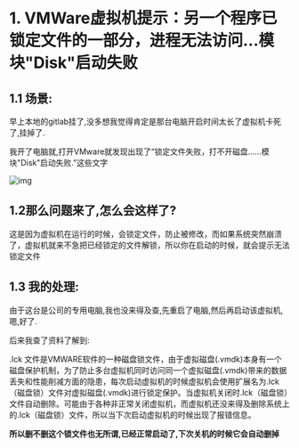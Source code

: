 # 1. VMWare虚拟机提示：另一个程序已锁定文件的一部分，进程无法访问...模块"Disk"启动失败

## 1.1 场景:

早上本地的gitlab挂了,没多想我觉得肯定是那台电脑开启时间太长了虚拟机卡死了,挂掉了.

我开了电脑就,打开VMware就发现出现了“锁定文件失败，打不开磁盘......模块"Disk"启动失败.”这些文字

![img](E:\学习笔记\mylearnnote\虚拟机\VMware\image\1537487-20200610121021710-893093496.png)

## 1.2那么问题来了,怎么会这样了?

这是因为虚拟机在运行的时候，会锁定文件，防止被修改，而如果系统突然崩溃了，虚拟机就来不急把已经锁定的文件解锁，所以你在启动的时候，就会提示无法锁定文件

## 1.3 我的处理:

由于这台是公司的专用电脑,我也没来得及查,先重启了电脑,然后再启动该虚拟机,嗯,好了.

后来我查了资料了解到:

.lck 文件是VMWARE软件的一种磁盘锁文件，由于虚拟磁盘(.vmdk)本身有一个磁盘保护机制，为了防止多台虚拟机同时访问同一个虚拟磁盘(.vmdk)带来的数据丢失和性能削减方面的隐患，每次启动虚拟机的时候虚拟机会使用扩展名为.lck（磁盘锁）文件对虚拟磁盘(.vmdk)进行锁定保护。当虚拟机关闭时.lck（磁盘锁）文件自动删除。可能由于各种非正常关闭虚拟机，而虚拟机还没来得及删除系统上的.lck（磁盘锁）文件，所以当下次启动虚拟机的时候出现了报错信息。

**所以删不删这个锁文件也无所谓,已经正常启动了,下次关机的时候它会自动删掉**